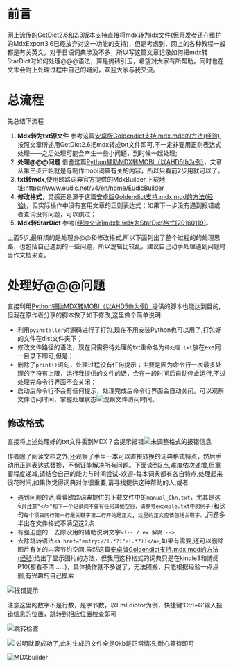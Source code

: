 # 前言

网上流传的GetDict2.6和2.3版本支持直接将mdx转为idx文件(但开发者还在维护的MdxExport3.6已经放弃对这一功能的支持)，但是考虑到，网上的各种教程一般都是有关英文，对于日语词典涉及不多，所以写这篇文章记录如何把mdx转StarDict时如何处理@@@语法，算是抛砖引玉，希望对大家有所帮助。同时也在文末会附上处理过程中自己的疑问，欢迎大家与我交流。

# 总流程

先总结下流程

1. **Mdx转为txt源文件** 参考这篇[安卓版Goldendict支持.mdx.mdd的方法(经验)](https://www.pdawiki.com/forum/thread-15291-1-1.html),按照文章所述用GetDict2.6把mdx转成txt文件即可,不一定非要用正则表达式处理——之后处理可能会产生一些小问题，到时候一起处理;
2. **处理@@@问题** 借鉴这篇[Python辅助MDX转MOBI（以AHD5th为例）](https://www.bilibili.com/read/cv11110087)，文章从第三步开始就是与制作mobi词典有关的内容，所以只看前2步用就可以了。
3. **txt转mdx**,使用欧路词典官方提供的MdxBuilder,下载地址:https://www.eudic.net/v4/en/home/EudicBuilder
4. **修改格式**，灵感还是源于这篇[安卓版Goldendict支持.mdx.mdd的方法(经验)](https://www.pdawiki.com/forum/thread-15291-1-1.html)，但实际操作中没有套用文章的正则表达式；如果下一步没有遇到报错或者查词没有问题，可以跳过；
5. **Mdx转StarDict** 参考[[经验交流]mdx如何转为StarDict格式[20160119]](https://www.pdawiki.com/forum/thread-15291-1-1.html)。

上面5步,最麻烦的是处理@@@和修改格式,所以下面列出了整个过程的的处理思路，也包括自己遇到的一些问题，所以逻辑比较乱，建议自己动手处理遇到问题时当作文档来查。

# 处理好@@@问题

直接利用[Python辅助MDX转MOBI（以AHD5th为例）](https://www.bilibili.com/read/cv11110087)提供的脚本也能达到目的,但我在原作者分享的脚本做了如下修改,这里做个简单说明:
- 利用`pyinstaller`对源码进行了打包,现在不用安装Python也可以用了,打包好的文件在dist文件夹下；
- 修改文件路径的语法，现在只需将待处理的txt重命名为`待处理.txt`放在exe同一目录下即可,但是；
- 删除了`print()`语句，处理过程没有任何提示；主要是因为命令行一次最多处理的字符有上限，运行我提供的文件的话，会在一段时间后自动停止运行,不过处理完命令行界面不会关闭；
- 启动后命令行不会有任何提示，处理完成后命令行界面会自动关闭。可以观察文件访问时间，掌握处理状态![观察文件访问时间]()。


## 修改格式

直接将上述处理好的txt文件丢到MDX？会提示报错![未调整格式的报错信息]()

作者除了阅读文档之外,还观察了手里一本可以直接转换的词典格式特点，然后手动用正则表达式替换，不保证能解决所有问题。下面谈到3点,难度依次递增,但重要程度递减,请结合自己的能力与时间尝试-欢迎-每本词典都有各自特点,处理起来很花时间,如果你觉得词典对你很重要,请寻找提供这种帮助的人,或者

* 遇到问题的话,看看欧路词典提供的下载文件中的`manual_Chn.txt`，尤其是这句`(注意"</>"和下一个记录间不要有任何其他空行，请参考example.txt中的例子)`和这句`每个项目两行第一行是关键字第二行开始是正文, 这里的正文应该包括关键字。`,问题多半出在文件格式不满足这2点
* 有强迫症的：去除没用的辅助说明文字`<!-- /.ex 解説 -->`,
* 去除跳转语法`<a href="entry://(.*?)">(.*?))</a>`,如果有需要,还可以删除图片有关的内容节约空间,虽然这篇[安卓版Goldendict支持.mdx.mdd的方法(经验)](https://www.pdawiki.com/forum/thread-15291-1-1.html)给出了显示图片的方法，但我用这种格式的词典只是在kindle3和博阅P10(都看不清……)，具体操作就不多说了，无法照搬，只能根据经验一点点删,有兴趣的自己摸索

![报错提示](https://markdoen-1304943362.cos.ap-nanjing.myqcloud.com//2021-11-04-18-43-10.png)

注意这里的数字不是行数，是字节数，以EmEdiotor为例，快捷键’Ctrl+G‘输入报错信息的位置，跳转到相应位置检查即可

![跳转检查](https://markdoen-1304943362.cos.ap-nanjing.myqcloud.com//2021-11-04-19-13-11.png)

![](https://markdoen-1304943362.cos.ap-nanjing.myqcloud.com//2021-11-04-18-43-35.png)
说明就要成功了,此时生成的文件全是0kb是正常情况,耐心等待即可

![MDXbuilder](https://markdoen-1304943362.cos.ap-nanjing.myqcloud.com//2021-11-04-19-11-24.png)